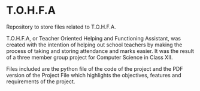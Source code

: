 # T.O.H.F.A
Repository to store files related to T.O.H.F.A.

T.O.H.F.A, or Teacher Oriented Helping and Functioning Assistant, was created with the intention of helping out school teachers by making the process of taking and storing attendance and marks easier. It was the result of a three member group project for Computer Science in Class XII.

Files included are the python file of the code of the project and the PDF version of the Project File which highlights the objectives, features and requirements of the project.

